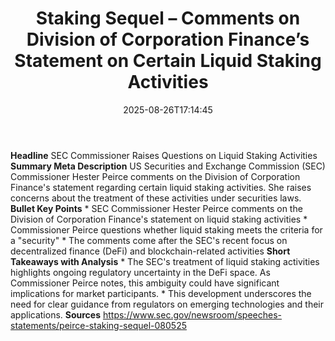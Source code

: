 ﻿---
title: "Staking Sequel – Comments on Division of Corporation Finance’s Statement on Certain Liquid Staking Activities"
date: "2025-08-26T17:14:45"
category: "Markets"
summary: ""
slug: "staking sequel  comments on division of corporation finances"
source_urls:
  - "https://www.sec.gov/newsroom/speeches-statements/peirce-staking-sequel-080525"
seo:
  title: "Staking Sequel – Comments on Division of Corporation Finance’s Statement on Certain Liquid Staking Activities | Hash n Hedge"
  description: ""
  keywords: ["news", "markets", "brief"]
---
**Headline** SEC Commissioner Raises Questions on Liquid Staking Activities  **Summary Meta Description** US Securities and Exchange Commission (SEC) Commissioner Hester Peirce comments on the Division of Corporation Finance's statement regarding certain liquid staking activities. She raises concerns about the treatment of these activities under securities laws.  **Bullet Key Points**  * SEC Commissioner Hester Peirce comments on the Division of Corporation Finance's statement on liquid staking activities * Commissioner Peirce questions whether liquid staking meets the criteria for a "security" * The comments come after the SEC's recent focus on decentralized finance (DeFi) and blockchain-related activities  **Short Takeaways with Analysis**  * The SEC's treatment of liquid staking activities highlights ongoing regulatory uncertainty in the DeFi space. As Commissioner Peirce notes, this ambiguity could have significant implications for market participants. * This development underscores the need for clear guidance from regulators on emerging technologies and their applications.  **Sources** https://www.sec.gov/newsroom/speeches-statements/peirce-staking-sequel-080525 
